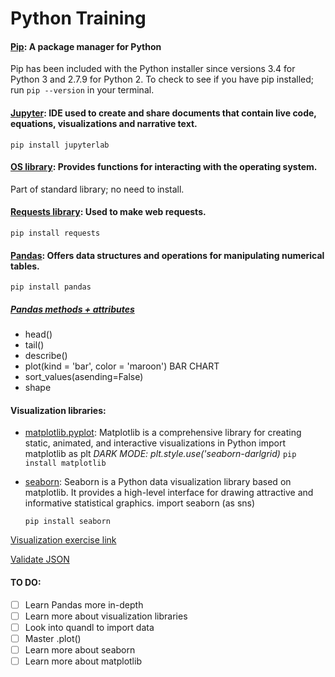 # Python Training

#### [Pip](https://realpython.com/what-is-pip/): A package manager for Python

Pip has been included with the Python installer since versions 3.4 for Python 3 and 2.7.9 for Python 2. To check to see if you have pip installed; run `pip --version` in your terminal.

#### [Jupyter](https://jupyter.org/): IDE used to create and share documents that contain live code, equations, visualizations and narrative text.

`pip install jupyterlab`

#### [OS library](https://www.geeksforgeeks.org/os-module-python-examples/): Provides functions for interacting with the operating system.

Part of standard library; no need to install.

#### [Requests library](https://realpython.com/python-requests/): Used to make web requests.

`pip install requests`

#### [Pandas](https://pypi.org/project/pandas/): Offers data structures and operations for manipulating numerical tables.

`pip install pandas`

##### [Pandas methods + attributes](https://pandas.pydata.org/pandas-docs/stable/reference/api/pandas.DataFrame.html)

- head()
- tail()
- describe()
- plot(kind = 'bar', color = 'maroon') BAR CHART
- sort_values(asending=False)
- shape

#### Visualization libraries:

- [matplotlib.pyplot](https://matplotlib.org/stable/index.html): Matplotlib is a comprehensive library for creating static, animated, and interactive visualizations in Python
  import matplotlib as plt _DARK MODE: plt.style.use('seaborn-darlgrid)_
  `pip install matplotlib`

- [seaborn](https://seaborn.pydata.org/): Seaborn is a Python data visualization library based on matplotlib. It provides a high-level interface for drawing attractive and informative statistical graphics.
  import seaborn (as sns)

  `pip install seaborn`

[Visualization exercise link](https://colab.research.google.com/drive/1DgIO_tPtmdgW3I-BOE14qkGTYkQhJazI#scrollTo=iVM7vNBb4DS9)

[Validate JSON](https://jsonlint.com/)

#### TO DO:

- [ ] Learn Pandas more in-depth
- [ ] Learn more about visualization libraries
- [ ] Look into quandl to import data
- [ ] Master .plot()
- [ ] Learn more about seaborn
- [ ] Learn more about matplotlib
